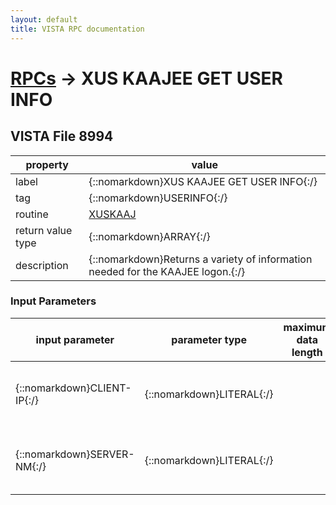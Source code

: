 ```yaml
---
layout: default
title: VISTA RPC documentation
---
```




# [RPCs](TableOfContent.md) &#8594; XUS KAAJEE GET USER INFO 


 ## VISTA File 8994 


 property | value 
--- | --- 
 label | {::nomarkdown}XUS KAAJEE GET USER INFO{:/}
 tag | {::nomarkdown}USERINFO{:/}
 routine | [XUSKAAJ](http://code.osehra.org/dox/Routine_XUSKAAJ_source.html)
 return value type | {::nomarkdown}ARRAY{:/}
 description | {::nomarkdown}Returns a variety of information needed for the KAAJEE logon.{:/}

### Input Parameters

| input parameter | parameter type | maximum data length | required | description | 
| --- | --- | --- | --- | --- | 
| {::nomarkdown}CLIENT-IP{:/} | {::nomarkdown}LITERAL{:/} |  | {::nomarkdown}true{:/} | {::nomarkdown}IP address of the client workstation, used for logging (signon log)and IP blocking (failed access attempts).{:/} | 
| {::nomarkdown}SERVER-NM{:/} | {::nomarkdown}LITERAL{:/} |  | {::nomarkdown}true{:/} | {::nomarkdown}Identifying name for the calling application or server,used for logging (signon log).{:/} | {::nomarkdown} <br/><br/><p style="font-size: 11px">Generated on January 14th 2017, 7:36:25 am</p>{:/}